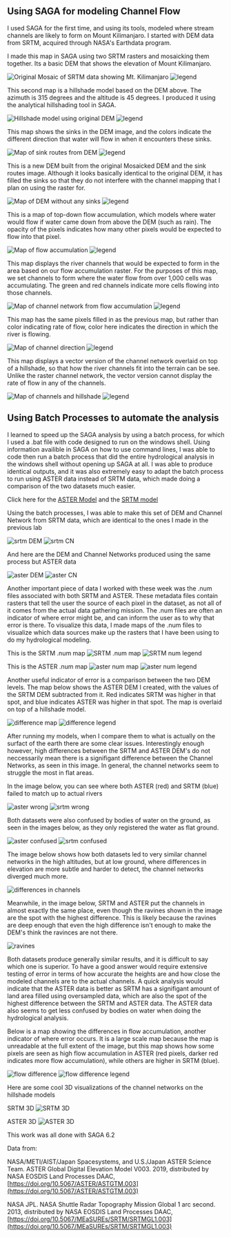 ## Using SAGA for modeling Channel Flow

I used SAGA for the first time, and using its tools, modeled where stream channels are likely to form on Mount Kilimanjaro. I started with DEM data from SRTM, acquired through NASA's Earthdata program.

I made this map in SAGA using two SRTM rasters and mosaicking them together. Its a basic DEM that shows the elevation of Mount Kilimanjaro.

![Original Mosaic of SRTM data showing Mt. Kilimanjaro](mosaic_map.png)
![legend](mosaic_map_legend.png)

This second map is a hillshade model based on the DEM above. The azimuth is 315 degrees and the altitude is 45 degrees. I produced it using the analytical hillshading tool in SAGA.

![Hillshade model using original DEM](hillshade_image.png)
![legend](hillshade_image_legend.png)

This map shows the sinks in the DEM image, and the colors indicate the different direction that water will flow in when it encounters these sinks.

![Map of sink routes from DEM](sink_route_map.png)
![legend](sink_route_map_legend.png)

This is a new DEM built from the original Mosaicked DEM and the sink routes image. Although it looks basically identical to the original DEM, it has filled the sinks so that they do not interfere with the channel mapping that I plan on using the raster for.


![Map of DEM without any sinks](sinkfill_dem_map.png)
![legend](sinkfill_dem_map_legend.png)

This is a map of top-down flow accumulation, which models where water would flow if water came down from above the DEM (such as rain). The opacity of the pixels indicates how many other pixels would be expected to flow into that pixel.

![Map of flow accumulation](flow_accumulation2.png)
![legend](flow_accumulation2_legend.png)

This map displays the river channels that would be expected to form in the area based on our flow accumulation raster. For the purposes of this map, we set channels to form where the water flow from over 1,000 cells was accumulating. The green and red channels indicate more cells flowing into those channels.


![Map of channel network from flow accumulation](channel_network2.png)
![legend](channel_network2_legend.png)

This map has the same pixels filled in as the previous map, but rather than color indicating rate of flow, color here indicates the direction in which the river is flowing.

![Map of channel direction](channel_direction_map.png)
![legend](channel_direction_map_legend.png)

This map displays a vector version of the channel network overlaid on top of a hillshade, so that how the river channels fit into the terrain can be see. Unlike the raster channel network, the vector version cannot display the rate of flow in any of the channels.

![Map of channels and hillshade](dem_channels.png)
![legend](dem_channels_legend.png)


## Using Batch Processes to automate the analysis

I learned to speed up the SAGA analysis by using a batch process, for which I used a .bat file with code designed to run on the windows shell. Using information availible in SAGA on how to use command lines, I was able to code then run a batch process that did the entire hydrological analysis in the windows shell without opening up SAGA at all. I was able to produce identical outputs, and it was also extremely easy to adapt the batch process to run using ASTER data instead of SRTM data, which made doing a comparison of the two datasets much easier. 

Click here for the [ASTER Model](hydro_modelASTER.bat) and the [SRTM model](hydro_model.bat)

Using the batch processes, I was able to make this set of DEM and Channel Network from SRTM data, which are identical to the ones I made in the previous lab

![srtm DEM](srtm_mosaic.png) ![srtm CN](srtm_channelmap.png)

And here are the DEM and Channel Networks produced using the same process but ASTER data

![aster DEM](aster_mosaic.png) ![aster CN](aster_channelnetwork.png)

Another important piece of data I worked with these week was the .num files associated with both SRTM and ASTER. These metadata files contain rasters that tell the user the source of each pixel in the dataset, as not all of it comes from the actual data gathering mission. The .num files are often an indicator of where error might be, and can inform the user as to why that error is there. To visualize this data, I made maps of the .num files to visualize which data sources make up the rasters that I have been using to do my hydrological modeling.

This is the SRTM .num map
![SRTM .num map](srtm_num_mosaic.png) ![SRTM num legend](srtm_num_mosaic_legend.png)

This is the ASTER .num map
![aster num map](aster_num_mosaic.png) ![aster num legend](aster_num_mosaic_legend.png)

Another useful indicator of error is a comparison between the two DEM levels. The map below shows the ASTER DEM I created, with the values of the SRTM DEM subtracted from it. Red indicates SRTM was higher in that spot, and blue indicates ASTER was higher in that spot. The map is overlaid on top of a hillshade model.

![difference map](aster_minus_Srtm_hs.png) ![difference legend](aster_minus_Srtm_hs_legend.png)

After running my models, when I compare them to what is actually on the surfact of the earth there are some clear issues. Interestingly enough however, high differences between the SRTM and ASTER DEM's do not neccessarily mean there is a signifigant difference between the Channel Networks, as seen in this image. In general, the channel networks seem to struggle the most in flat areas.

In the image below, you can see where both ASTER (red) and SRTM (blue) failed to match up to actual rivers

![aster wrong](confused_aster2) ![srtm wrong](confused_channels1.png)

Both datasets were also confused by bodies of water on the ground, as seen in the images below, as they only registered the water as flat ground.

![aster confused](confused_aster1.png) ![srtm confused](confused_channels2.png)

The image below shows how both datasets led to very similar channel networks in the high altitudes, but at low ground, where differences in elevation are more subtle and harder to detect, the channel networks diverged much more.

![differences in channels](differences_ast_srtm.png)

Meanwhile, in the image below, SRTM and ASTER put the channels in almost exactly the same place, even though the ravines shown in the image are the spot with the highest difference. This is likely because the ravines are deep enough that even the high difference isn't enough to make the DEM's think the ravinces are not there.

![ravines](aster_Srtm_sim_hidif.png)

Both datasets produce generally similar results, and it is difficult to say which one is superior. To have a good answer would require extensive testing of error in terms of how accurate the heights are and how close the modeled channels are to the actual channels. A quick analysis would indicate that the ASTER data is better as SRTM has a signifigant amount of land area filled using oversampled data, which are also the spot of the highest difference between the SRTM and ASTER data. The ASTER data also seems to get less confused by bodies on water when doing the hydrological analysis.

Below is a map showing the differences in flow accumulation, another indicator of where error occurs. It is a large scale map because the map is unreadable at the full extent of the image, but this map shows how some pixels are seen as high flow accumulation in ASTER (red pixels, darker red indicates more flow accumulation), while others are higher in SRTM (blue).

![flow difference](flow_difference.png) ![flow difference legend](flow_difference_legend.png)

Here are some cool 3D visualizations of the channel networks on the hillshade models

SRTM 3D
![SRTM 3D](3dSRTM_hs_rc.PNG)

ASTER 3D
![ASTER 3D](aster_3d_rc_hs.PNG)


This work was all done with SAGA 6.2

Data from:

NASA/METI/AIST/Japan Spacesystems, and U.S./Japan ASTER Science Team. ASTER Global Digital Elevation
Model V003. 2019, distributed by NASA EOSDIS Land Processes DAAC,
[https://doi.org/10.5067/ASTER/ASTGTM.003](https://doi.org/10.5067/ASTER/ASTGTM.003)

NASA JPL. NASA Shuttle Radar Topography Mission Global 1 arc second. 2013, distributed by NASA EOSDIS
Land Processes DAAC, [https://doi.org/10.5067/MEaSUREs/SRTM/SRTMGL1.003](https://doi.org/10.5067/MEaSUREs/SRTM/SRTMGL1.003)
